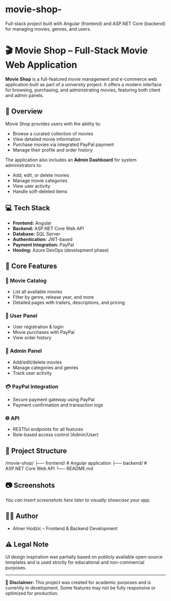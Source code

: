 # movie-shop-
Full-stack project built with Angular (frontend) and ASP.NET Core (backend) for managing movies, genres, and users.
# 🎬 Movie Shop – Full-Stack Movie Web Application

**Movie Shop** is a full-featured movie management and e-commerce web application built as part of a university project. It offers a modern interface for browsing, purchasing, and administrating movies, featuring both client and admin panels.

## 🚀 Overview

Movie Shop provides users with the ability to:

- Browse a curated collection of movies
- View detailed movie information
- Purchase movies via integrated PayPal payment
- Manage their profile and order history

The application also includes an **Admin Dashboard** for system administrators to:

- Add, edit, or delete movies
- Manage movie categories
- View user activity
- Handle soft-deleted items

## 💻 Tech Stack

- **Frontend:** Angular
- **Backend:** ASP.NET Core Web API
- **Database:** SQL Server
- **Authentication:** JWT-based
- **Payment Integration:** PayPal
- **Hosting:** Azure DevOps (development phase)

## 🔑 Core Features

### 🎥 Movie Catalog
- List all available movies
- Filter by genre, release year, and more
- Detailed pages with trailers, descriptions, and pricing

### 👤 User Panel
- User registration & login
- Movie purchases with PayPal
- View order history

### 🔧 Admin Panel
- Add/edit/delete movies
- Manage categories and genres
- Track user activity

### 💳 PayPal Integration
- Secure payment gateway using PayPal
- Payment confirmation and transaction logs

### 🌐 API
- RESTful endpoints for all features
- Role-based access control (Admin/User)

## 📁 Project Structure

/movie-shop/
├── frontend/ # Angular application
├── backend/ # ASP.NET Core Web API
└── README.md


## 📷 Screenshots

*You can insert screenshots here later to visually showcase your app.*

## 👨‍💻 Author

  - Almer Hodzic – Frontend & Backend Development


## ⚠️ Legal Note

UI design inspiration was partially based on publicly available open-source templates and is used strictly for educational and non-commercial purposes.

---

📌 **Disclaimer:** This project was created for academic purposes and is currently in development. Some features may not be fully responsive or optimized for production.

